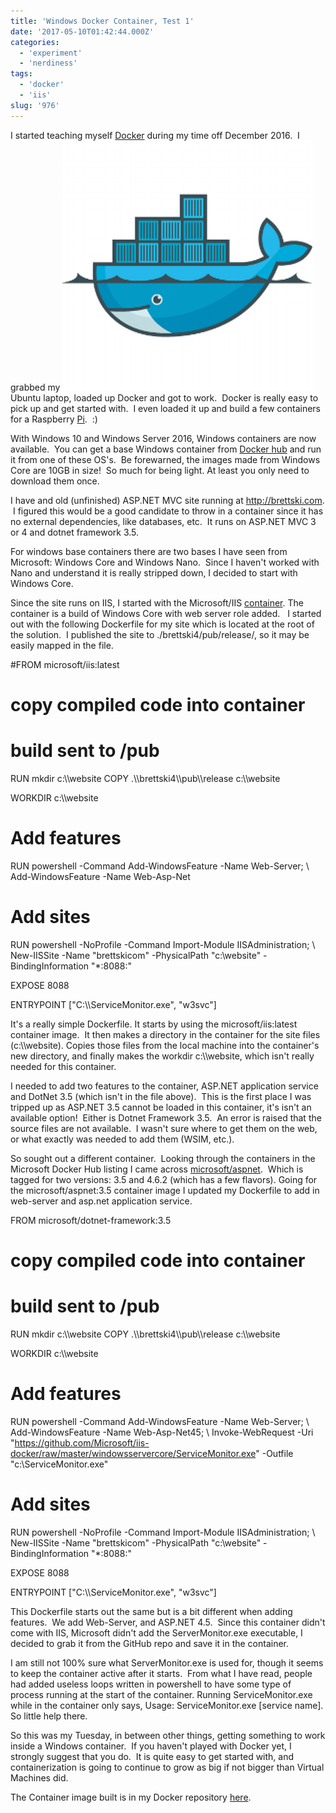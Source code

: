 ```yaml
---
title: 'Windows Docker Container, Test 1'
date: '2017-05-10T01:42:44.000Z'
categories:
  - 'experiment'
  - 'nerdiness'
tags:
  - 'docker'
  - 'iis'
slug: '976'
---
```


I started teaching myself [Docker](https://www.docker.com) during my time off December 2016.  I grabbed my ![docker](images/docker.png)Ubuntu laptop, loaded up Docker and got to work.  Docker is really easy to pick up and get started with.  I even loaded it up and build a few containers for a Raspberry [Pi](https://hub.docker.com/r/brettski/rpi-influxdb/).  :)

With Windows 10 and Windows Server 2016, Windows containers are now available.  You can get a base Windows container from [Docker hub](https://hub.docker.com/) and run it from one of these OS's.  Be forewarned, the images made from Windows Core are 10GB in size!  So much for being light. At least you only need to download them once.

I have and old (unfinished) ASP.NET MVC site running at http://brettski.com.  I figured this would be a good candidate to throw in a container since it has no external dependencies, like databases, etc.  It runs on ASP.NET MVC 3 or 4 and dotnet framework 3.5.

For windows base containers there are two bases I have seen from Microsoft: Windows Core and Windows Nano.  Since I haven't worked with Nano and understand it is really stripped down, I decided to start with Windows Core.

Since the site runs on IIS, I started with the Microsoft/IIS [container](https://hub.docker.com/r/microsoft/iis/). The container is a build of Windows Core with web server role added.   I started out with the following Dockerfile for my site which is located at the root of the solution.  I published the site to ./brettski4/pub/release/, so it may be easily mapped in the file.

#FROM microsoft/iis:latest

# copy compiled code into container

# build sent to /pub

RUN mkdir c:\\\\website
COPY .\\\\brettski4\\\\pub\\\\release c:\\\\website

WORKDIR c:\\\\website

# Add features

RUN powershell -Command Add-WindowsFeature -Name Web-Server; \\
Add-WindowsFeature -Name Web-Asp-Net

# Add sites

RUN powershell -NoProfile -Command Import-Module IISAdministration; \\
New-IISSite -Name "brettskicom" -PhysicalPath "c:\\website" -BindingInformation "\*:8088:"

EXPOSE 8088

ENTRYPOINT \["C:\\\\ServiceMonitor.exe", "w3svc"\]

It's a really simple Dockerfile. It starts by using the microsoft/iis:latest container image.  It then makes a directory in the container for the site files (c:\\\\website). Copies those files from the local machine into the container's new directory, and finally makes the workdir c:\\\\website, which isn't really needed for this container.

I needed to add two features to the container, ASP.NET application service and DotNet 3.5 (which isn't in the file above).  This is the first place I was tripped up as ASP.NET 3.5 cannot be loaded in this container, it's isn't an available option!  Either is Dotnet Framework 3.5.  An error is raised that the source files are not available.  I wasn't sure where to get them on the web, or what exactly was needed to add them (WSIM, etc.).

So sought out a different container.  Looking through the containers in the Microsoft Docker Hub listing I came across [microsoft/aspnet](https://hub.docker.com/r/microsoft/aspnet/).  Which is tagged for two versions: 3.5 and 4.6.2 (which has a few flavors). Going for the microsoft/aspnet:3.5 container image I updated my Dockerfile to add in web-server and asp.net application service.

FROM microsoft/dotnet-framework:3.5

# copy compiled code into container

# build sent to /pub

RUN mkdir c:\\\\website
COPY .\\\\brettski4\\\\pub\\\\release c:\\\\website

WORKDIR c:\\\\website

# Add features

RUN powershell -Command Add-WindowsFeature -Name Web-Server; \\
Add-WindowsFeature -Name Web-Asp-Net45; \\
Invoke-WebRequest -Uri "https://github.com/Microsoft/iis-docker/raw/master/windowsservercore/ServiceMonitor.exe" -Outfile "c:\\ServiceMonitor.exe"

# Add sites

RUN powershell -NoProfile -Command Import-Module IISAdministration; \\
New-IISSite -Name "brettskicom" -PhysicalPath "c:\\website" -BindingInformation "\*:8088:"

EXPOSE 8088

ENTRYPOINT \["C:\\\\ServiceMonitor.exe", "w3svc"\]

This Dockerfile starts out the same but is a bit different when adding features.  We add Web-Server, and ASP.NET 4.5.  Since this container didn't come with IIS, Microsoft didn't add the ServerMonitor.exe executable, I decided to grab it from the GitHub repo and save it in the container.

I am still not 100% sure what ServerMonitor.exe is used for, though it seems to keep the container active after it starts.  From what I have read, people had added useless loops written in powershell to have some type of process running at the start of the container. Running ServiceMonitor.exe while in the container only says, Usage: ServiceMonitor.exe \[service name\]. So little help there.

So this was my Tuesday, in between other things, getting something to work inside a Windows container.  If you haven't played with Docker yet, I strongly suggest that you do.  It is quite easy to get started with, and containerization is going to continue to grow as big if not bigger than Virtual Machines did.

The Container image built is in my Docker repository [here](https://hub.docker.com/r/brettski/brettskicom/).
